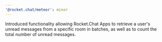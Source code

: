 ```yaml
---
'@rocket.chat/meteor': minor
---
```


Introduced functionality allowing Rocket.Chat Apps to retrieve a user's unread messages from a specific room in batches, as well as to count the total number of unread messages.
